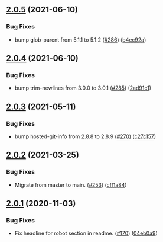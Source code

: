 ## [2.0.5](https://github.com/thenativeweb/xprod/compare/2.0.4...2.0.5) (2021-06-10)


### Bug Fixes

* bump glob-parent from 5.1.1 to 5.1.2 ([#286](https://github.com/thenativeweb/xprod/issues/286)) ([b4ec92a](https://github.com/thenativeweb/xprod/commit/b4ec92a68f3222c572f14293f4b54a47963184fd))

## [2.0.4](https://github.com/thenativeweb/xprod/compare/2.0.3...2.0.4) (2021-06-10)


### Bug Fixes

* bump trim-newlines from 3.0.0 to 3.0.1 ([#285](https://github.com/thenativeweb/xprod/issues/285)) ([2ad91c1](https://github.com/thenativeweb/xprod/commit/2ad91c19909170bfbde3804c1db69bc76cca87fc))

## [2.0.3](https://github.com/thenativeweb/xprod/compare/2.0.2...2.0.3) (2021-05-11)


### Bug Fixes

* bump hosted-git-info from 2.8.8 to 2.8.9 ([#270](https://github.com/thenativeweb/xprod/issues/270)) ([c27c157](https://github.com/thenativeweb/xprod/commit/c27c1570e64008e101d7d273339cbe2abefe4ccf))

## [2.0.2](https://github.com/thenativeweb/xprod/compare/2.0.1...2.0.2) (2021-03-25)


### Bug Fixes

* Migrate from master to main. ([#253](https://github.com/thenativeweb/xprod/issues/253)) ([cff1a84](https://github.com/thenativeweb/xprod/commit/cff1a84c21509b09bd85397e1803c8486dc0d222))

## [2.0.1](https://github.com/thenativeweb/xprod/compare/2.0.0...2.0.1) (2020-11-03)


### Bug Fixes

* Fix headline for robot section in readme. ([#170](https://github.com/thenativeweb/xprod/issues/170)) ([04eb0a9](https://github.com/thenativeweb/xprod/commit/04eb0a90bcbcdd43cbc4f0f839e80e245d517b87))
